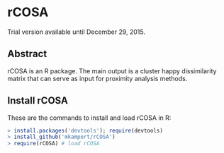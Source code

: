 # rCOSA

Trial version available until December 29, 2015.

## Abstract
rCOSA is an R package. The main output is a cluster happy dissimilarity matrix that can serve as input for proximity analysis methods.

## Install rCOSA
These are the commands to install and load rCOSA in R:
```r
> install.packages('devtools'); require(devtools)
> install_github('mkampert/rCOSA')
> require(rCOSA) # load rCOSA
```
